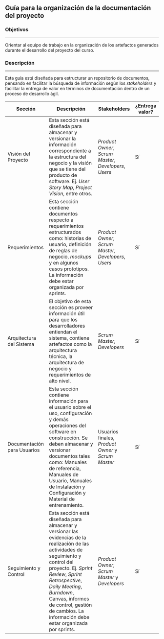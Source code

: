 ## Guía para la organización de la documentación del proyecto

### Objetivos

---
Orientar al	equipo de	trabajo	en la organización de	los	artefactos generados durante el	desarrollo del proyecto	del	curso.

### Descripción
---

Esta guía está diseñada	para estructurar un	repositorio	de documentos, pensando	en facilitar la	búsqueda de	información	según	los	*stakeholders* y facilitar la	entrega	de valor en	términos de	documentación	dentro de	un proceso de	desarrollo ágil.

| Sección                     | Descripción                                                                                                                                                                                                                                                                                                                                   | Stakeholders                                   | ¿Entrega valor? |
|-----------------------------|-----------------------------------------------------------------------------------------------------------------------------------------------------------------------------------------------------------------------------------------------------------------------------------------------------------------------------------------------|------------------------------------------------|-----------------|
| Visión del Proyecto         | Esta sección está diseñada para almacenar y versionar la información correspondiente a la estructura del negocio y la visión que se tiene del producto de software. Ej. *User Story Map*, *Project Vision*, entre otros.                                                                                                                        | *Product Owner*, *Scrum Master*, *Developers*, *Users* | Sí              |
| Requerimientos              | Esta sección contiene documentos respecto a requerimientos estructurados como:  historias de usuario, definición de reglas de negocio, *mockups* y en algunos casos prototipos. La información debe estar organizada por sprints.                                                                                                                                      | *Product Owner*, *Scrum Master*, *Developers*, *Users* | Sí              |
| Arquitectura del Sistema    | El objetivo de esta sección es proveer información útil para que los desarrolladores entiendan el sistema, contiene artefactos como la arquitectura técnica, la arquitectura de negocio y requerimientos de alto nivel.                                                                                                                       | *Scrum Master*, *Developers*                       | Sí              |
| Documentación para Usuarios | Esta sección contiene información para el usuario sobre el uso, configuración y demás operaciones del software en construcción. Se deben almacenar y versionar documentos tales como: Manuales de referencia, Manuales de Usuario, Manuales de Instalación y Configuración y Material de entrenamiento. | Usuarios finales, *Product Owner* y *Scrum Master* | Sí              |
| Seguimiento y Control       | Esta sección está diseñada para almacenar y versionar las evidencias de la realización de las actividades de seguimiento y control del proyecto. Ej. *Sprint Review*, *Sprint Retrospective*, *Daily Meeting*, *Burndown*, Canvas, informes de control, gestión de cambios. La información debe estar organizada por sprints.                                                                                                                                                                                                                                   | *Product Owner*, *Scrum Master* y *Developers*       | Sí    |


